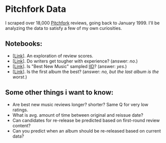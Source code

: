 # Pitchfork Data

I scraped over 18,000 [Pitchfork](http://pitchfork.com/) reviews, going back to January 1999. I'll be analyzing the data to satisfy a few of my own curiosities.

## Notebooks:

- [[Link](notebooks/review-score-exploration.ipynb)]. An exploration of review scores.
- [[Link](notebooks/reviewer-development.ipynb)]. Do writers get tougher with experience? (answer: *no*.)
- [[Link](notebooks/best-new-music-iid.ipynb)]. Is "Best New Music" sampled [IID](https://en.wikipedia.org/wiki/Independent_and_identically_distributed_random_variables)? (answer: *yes*.)
- [[Link](notebooks/artist-development.ipynb)]. Is the first album the best? (answer: *no, but the last album is the worst*.)



## Some other things i want to know:

- Are best new music reviews longer? shorter? Same Q for very low ratings.
- What is avg. amount of time between original and reissue date?
- Can candidates for re-release be predicted based on first-round review content? 
- Can you predict when an album should be re-released based on current data?
